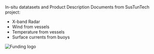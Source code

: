In-situ datatasets and Product Description Documents from SusTunTech project:
- X-band Radar
- Wind from vessels
- Temperature from vessels
- Surface currents from buoys

![Funding logo](https://www.azti.es/)


